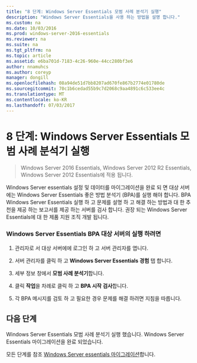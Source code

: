```yaml
---
title: "8 단계: Windows Server Essentials 모범 사례 분석기 실행"
description: "Windows Server Essentials을 사용 하는 방법을 설명 합니다."
ms.custom: na
ms.date: 10/03/2016
ms.prod: windows-server-2016-essentials
ms.reviewer: na
ms.suite: na
ms.tgt_pltfrm: na
ms.topic: article
ms.assetid: e6ba701d-7183-4c26-960e-44cc280bf3e6
author: nnamuhcs
ms.author: coreyp
manager: dongill
ms.openlocfilehash: 08a94de51d7bb8207ad670fe867b2774e01780de
ms.sourcegitcommit: 70c1b6cedad55b9c7d2068c9aa4891c6c533ee4c
ms.translationtype: MT
ms.contentlocale: ko-KR
ms.lasthandoff: 07/03/2017
---
```

# <a name="step-8-run-the-windows-server-essentials-best-practices-analyzer"></a>8 단계: Windows Server Essentials 모범 사례 분석기 실행

>Windows Server 2016 Essentials, Windows Server 2012 R2 Essentials, Windows Server 2012 Essentials에 적용 됩니다.

Windows Server essentials 설정 및 데이터를 마이그레이션을 완료 되 면 대상 서버에는 Windows Server Essentials 좋은 방법 분석기 (BPA)를 실행 해야 합니다. BPA Windows Server Essentials 실행 하 고 문제를 설명 하 고 해결 하는 방법과 대 한 추천을 제공 하는 보고서를 제공 하는 서버를 검사 합니다. 권장 되는 Windows Server Essentials에 대 한 제품 지원 조직 개발 됩니다.  
  
### <a name="to-run-the--windows-server-essentials-bpa-on-the-destination-server"></a>Windows Server Essentials BPA 대상 서버의 실행 하려면  
  
1.  관리자로 서 대상 서버에에 로그인 하 고 서버 관리자를 엽니다.  
  
2.  서버 관리자를 클릭 하 고 **Windows Server Essentials 경험** 탭 합니다.  
  
3.  세부 정보 창에서 **모범 사례 분석기**합니다.  
  
4.  클릭 **작업**을 차례로 클릭 하 고 **BPA 시작 검사**합니다.  
  
5.  각 BPA 메시지를 검토 하 고 필요한 경우 문제를 해결 하려면 지침을 따릅니다.  
  
## <a name="next-steps"></a>다음 단계  
 Windows Server Essentials 모범 사례 분석기 실행 했습니다. Windows Server Essentials 마이그레이션을 완료 되었습니다.  
  

모든 단계를 참조 [Windows Server essentials 마이그레이션](Migrate-from-Previous-Versions-to-Windows-Server-Essentials-or-Windows-Server-Essentials-Experience.md)합니다.

